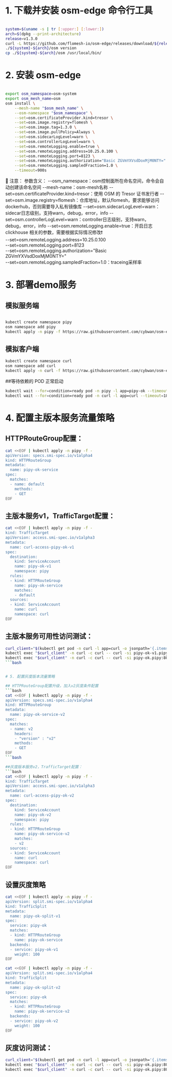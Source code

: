 
# 1. 下载并安装 osm-edge 命令行工具

```bash

system=$(uname -s | tr [:upper:] [:lower:])
arch=$(dpkg --print-architecture)
release=v1.3.0
curl -L https://github.com/flomesh-io/osm-edge/releases/download/${release}/osm-edge-${release}-${system}-${arch}.tar.gz | tar -vxzf -
./${system}-${arch}/osm version
cp ./${system}-${arch}/osm /usr/local/bin/

```

# 2. 安装 osm-edge

```bash

export osm_namespace=osm-system 
export osm_mesh_name=osm 
osm install \
    --mesh-name "$osm_mesh_name" \
    --osm-namespace "$osm_namespace" \
    --set=osm.certificateProvider.kind=tresor \
    --set=osm.image.registry=flomesh \
    --set=osm.image.tag=1.3.0 \
    --set=osm.image.pullPolicy=Always \
    --set=osm.sidecarLogLevel=warn \
    --set=osm.controllerLogLevel=warn \
    --set=osm.remoteLogging.enable=true \
    --set=osm.remoteLogging.address=10.25.0.100 \
    --set=osm.remoteLogging.port=8123 \
    --set=osm.remoteLogging.authorization="Basic ZGVmYXVsdDoxMjM0NTY=" \
    --set=osm.remoteLogging.sampledFraction=1.0 \
    --timeout=900s
```
🔴 注意：
参数含义：
--osm_namespace：osm控制面所在命名空间，命令会自动创建该命名空间
--mesh-name：osm-mesh名称
--set=osm.certificateProvider.kind=tresor：使用 OSM 的 Tresor 证书发行者
--set=osm.image.registry=flomesh：仓库地址，默认flomesh，要求能够访问dockerhub，否则需要导入私有镜像库
--set=osm.sidecarLogLevel=warn：sidecar日志级别，支持warn，debug，error，info
--set=osm.controllerLogLevel=warn：controller日志级别，支持warn，debug，error，info
--set=osm.remoteLogging.enable=true：开启日志
clickhouse 相关的参数，需要根据实际情况修改❗   
    --set=osm.remoteLogging.address=10.25.0.100 \
    --set=osm.remoteLogging.port=8123 \
    --set=osm.remoteLogging.authorization="Basic ZGVmYXVsdDoxMjM0NTY=" \
--set=osm.remoteLogging.sampledFraction=1.0：traceing采样率

# 3. 部署demo服务

## 模拟服务端

```bash

kubectl create namespace pipy
osm namespace add pipy
kubectl apply -n pipy -f https://raw.githubusercontent.com/cybwan/osm-edge-start-demo/main/demo/traffic-split-v4/pipy-ok.pipy.yaml
```

## 模拟客户端
```bash
kubectl create namespace curl
osm namespace add curl
kubectl apply -n curl -f https://raw.githubusercontent.com/cybwan/osm-edge-start-demo/main/demo/traffic-split-v4/curl.curl.yaml
```

##等待依赖的 POD 正常启动
```bash
kubectl wait --for=condition=ready pod -n pipy -l app=pipy-ok --timeout=180s
kubectl wait --for=condition=ready pod -n curl -l app=curl --timeout=180s
```

# 4. 配置主版本服务流量策略

## HTTPRouteGroup配置：
```bash
cat <<EOF | kubectl apply -n pipy -f -
apiVersion: specs.smi-spec.io/v1alpha4
kind: HTTPRouteGroup
metadata:
  name: pipy-ok-service
spec:
  matches:
  - name: default
    methods:
    - GET
EOF
```

## 主版本服务v1，TrafficTarget配置：
```bash
cat <<EOF | kubectl apply -n pipy -f -
kind: TrafficTarget
apiVersion: access.smi-spec.io/v1alpha3
metadata:
  name: curl-access-pipy-ok-v1
spec:
  destination:
    kind: ServiceAccount
    name: pipy-ok-v1
    namespace: pipy
  rules:
  - kind: HTTPRouteGroup
    name: pipy-ok-service
    matches:
    - default
  sources:
  - kind: ServiceAccount
    name: curl
    namespace: curl
EOF
```

## 主版本服务可用性访问测试：
```bash
curl_client="$(kubectl get pod -n curl -l app=curl -o jsonpath='{.items[0].metadata.name}')"
kubectl exec "$curl_client" -n curl -c curl -- curl -si pipy-ok-v1.pipy:8080
kubectl exec "$curl_client" -n curl -c curl -- curl -si pipy-ok.pipy:8080
```bash


# 5. 配置灰度版本流量策略

## HTTPRouteGroup配置升级，加入v2灰度条件配置
```bash
cat <<EOF | kubectl apply -n pipy -f -
apiVersion: specs.smi-spec.io/v1alpha4
kind: HTTPRouteGroup
metadata:
  name: pipy-ok-service-v2
spec:
  matches:
  - name: v2
    headers: 
    - "version" : "v2"
    methods:
    - GET
EOF
```bash

##灰度版本服务v2，TrafficTarget配置：
```bash
cat <<EOF | kubectl apply -n pipy -f -
kind: TrafficTarget
apiVersion: access.smi-spec.io/v1alpha3
metadata:
  name: curl-access-pipy-ok-v2
spec:
  destination:
    kind: ServiceAccount
    name: pipy-ok-v2
    namespace: pipy
  rules:
  - kind: HTTPRouteGroup
    name: pipy-ok-service-v2
    matches:
    - v2
  sources:
  - kind: ServiceAccount
    name: curl
    namespace: curl
EOF
```

## 设置灰度策略
```bash
cat <<EOF | kubectl apply -n pipy -f -
apiVersion: split.smi-spec.io/v1alpha4
kind: TrafficSplit
metadata:
  name: pipy-ok-split-v1
spec:
  service: pipy-ok
  matches:
  - kind: HTTPRouteGroup
    name: pipy-ok-service
  backends:
  - service: pipy-ok-v1
    weight: 100
EOF

cat <<EOF | kubectl apply -n pipy -f -
apiVersion: split.smi-spec.io/v1alpha4
kind: TrafficSplit
metadata:
  name: pipy-ok-split-v2
spec:
  service: pipy-ok
  matches:
  - kind: HTTPRouteGroup
    name: pipy-ok-service-v2
  backends:
  - service: pipy-ok-v2
    weight: 100
EOF
```
## 灰度访问测试：
```bash
curl_client="$(kubectl get pod -n curl -l app=curl -o jsonpath='{.items[0].metadata.name}')"
kubectl exec "$curl_client" -n curl -c curl -- curl -si pipy-ok.pipy:8080
kubectl exec "$curl_client" -n curl -c curl -- curl -si pipy-ok.pipy:8080 -H "version:v2"
```




